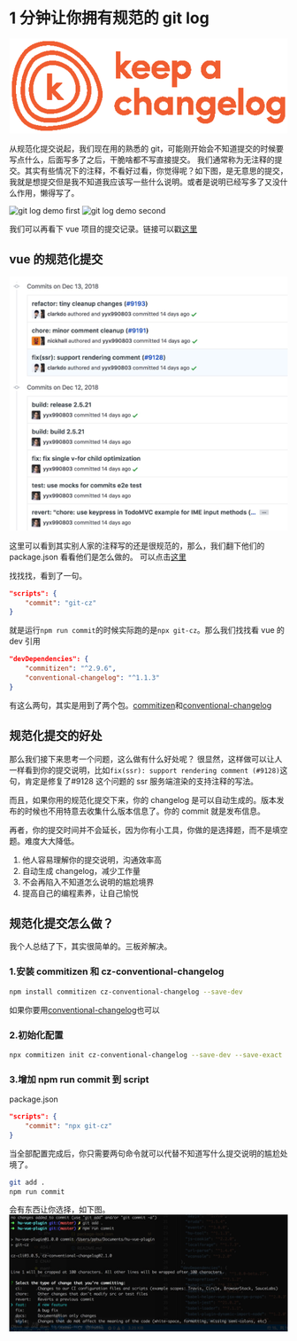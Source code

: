 # 1 分钟让你拥有规范的 git log

![change log](https://raw.githubusercontent.com/ManfredHu/manfredHu.github.io/master/images/keepAChangelog.png)

从规范化提交说起，我们现在用的熟悉的 git，可能刚开始会不知道提交的时候要写点什么，后面写多了之后，干脆啥都不写直接提交。
我们通常称为无注释的提交。其实有些情况下的注释，不看好过看，你觉得呢？如下图，是无意思的提交，我就是想提交但是我不知道我应该写一些什么说明。或者是说明已经写多了又没什么作用，懒得写了。

![git log demo first](https://image-static.segmentfault.com/ae/8e/ae8ed4a8a2e4f68791bec018c3e1b689_articlex)
![git log demo second](https://image-static.segmentfault.com/48/fb/48fb949b3bbf3c007464fabef6d39a90_articlex)

我们可以再看下 vue 项目的提交记录。链接可以戳[这里](https://github.com/vuejs/vue/commits/dev)

## vue 的规范化提交

![vue git log](https://raw.githubusercontent.com/ManfredHu/manfredHu.github.io/master/images/vueGitLog.jpg)

这里可以看到其实别人家的注释写的还是很规范的，那么，我们翻下他们的 package.json 看看他们是怎么做的。
可以点击[这里](https://github.com/vuejs/vue/blob/dev/package.json)

找找找，看到了一句。

```json
"scripts": {
    "commit": "git-cz"
}
```

就是运行`npm run commit`的时候实际跑的是`npx git-cz`。那么我们找找看 vue 的 dev 引用

```json
"devDependencies": {
    "commitizen": "^2.9.6",
    "conventional-changelog": "^1.1.3"
}
```

有这么两句，其实是用到了两个包。[commitizen](https://github.com/commitizen/cz-cli)和[conventional-changelog](https://github.com/conventional-changelog/conventional-changelog)

## 规范化提交的好处

那么我们接下来思考一个问题，这么做有什么好处呢？
很显然，这样做可以让人一样看到你的提交说明，比如`fix(ssr): support rendering comment (#9128)`这句，肯定是修复了#9128 这个问题的 ssr 服务端渲染的支持注释的写法。

而且，如果你用的规范化提交下来，你的 changelog 是可以自动生成的。版本发布的时候也不用特意去收集什么版本信息了。你的 commit 就是发布信息。

再者，你的提交时间并不会延长，因为你有小工具，你做的是选择题，而不是填空题。难度大大降低。

1. 他人容易理解你的提交说明，沟通效率高
2. 自动生成 changelog，减少工作量
3. 不会再陷入不知道怎么说明的尴尬境界
4. 提高自己的编程素养，让自己愉悦

## 规范化提交怎么做？

我个人总结了下，其实很简单的。三板斧解决。

### 1.安装 commitizen 和 cz-conventional-changelog

```bash
npm install commitizen cz-conventional-changelog --save-dev
```

如果你要用[conventional-changelog](https://github.com/conventional-changelog/conventional-changelog)也可以

### 2.初始化配置

```bash
npx commitizen init cz-conventional-changelog --save-dev --save-exact
```

### 3.增加 npm run commit 到 script

package.json

```json
"scripts": {
	"commit": "npx git-cz"
}
```

当全部配置完成后，你只需要两句命令就可以代替不知道写什么提交说明的尴尬处境了。

```bash
git add .
npm run commit
```

会有东西让你选择，如下图。
![](https://raw.githubusercontent.com/ManfredHu/manfredHu.github.io/master/images/gitczDemo.jpg)
